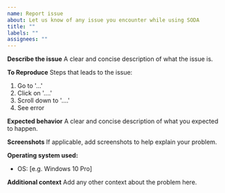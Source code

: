 ```yaml
---
name: Report issue
about: Let us know of any issue you encounter while using SODA
title: ""
labels: ""
assignees: ""
---
```


**Describe the issue**
A clear and concise description of what the issue is.

**To Reproduce**
Steps that leads to the issue:

1. Go to '...'
2. Click on '....'
3. Scroll down to '....'
4. See error

**Expected behavior**
A clear and concise description of what you expected to happen.

**Screenshots**
If applicable, add screenshots to help explain your problem.

**Operating system used:**

- OS: [e.g. Windows 10 Pro]

**Additional context**
Add any other context about the problem here.
